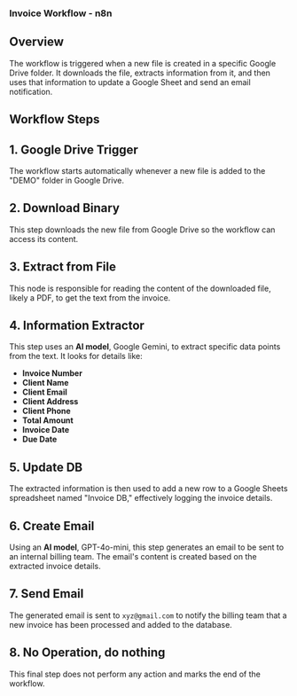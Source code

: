 ###  Invoice Workflow - n8n

## Overview

The workflow is triggered when a new file is created in a specific Google Drive folder. It downloads the file, extracts information from it, and then uses that information to update a Google Sheet and send an email notification.

## Workflow Steps

## 1\. **Google Drive Trigger**

The workflow starts automatically whenever a new file is added to the "DEMO" folder in Google Drive.

## 2\. **Download Binary**

This step downloads the new file from Google Drive so the workflow can access its content.

## 3\. **Extract from File**

This node is responsible for reading the content of the downloaded file, likely a PDF, to get the text from the invoice.

## 4\. **Information Extractor**

This step uses an **AI model**, Google Gemini, to extract specific data points from the text. It looks for details like:

  - **Invoice Number**
  - **Client Name**
  - **Client Email**
  - **Client Address**
  - **Client Phone**
  - **Total Amount**
  - **Invoice Date**
  - **Due Date**

## 5\. **Update DB**

The extracted information is then used to add a new row to a Google Sheets spreadsheet named "Invoice DB," effectively logging the invoice details.

## 6\. **Create Email**

Using an **AI model**, GPT-4o-mini, this step generates an email to be sent to an internal billing team. The email's content is created based on the extracted invoice details.

## 7\. **Send Email**

The generated email is sent to `xyz@gmail.com` to notify the billing team that a new invoice has been processed and added to the database.

## 8\. **No Operation, do nothing**

This final step does not perform any action and marks the end of the workflow.
